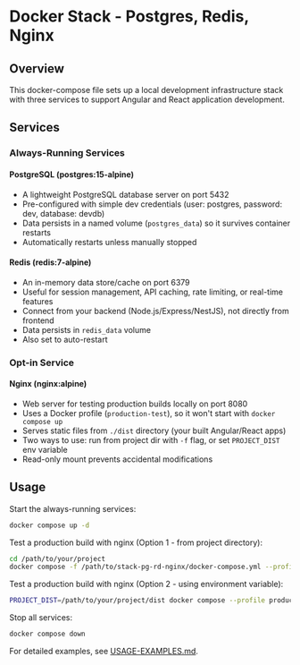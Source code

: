 # Docker Stack - Postgres, Redis, Nginx

## Overview

This docker-compose file sets up a local development infrastructure stack with three services to support Angular and React application development.

## Services

### Always-Running Services

#### PostgreSQL (postgres:15-alpine)
- A lightweight PostgreSQL database server on port 5432
- Pre-configured with simple dev credentials (user: postgres, password: dev, database: devdb)
- Data persists in a named volume (`postgres_data`) so it survives container restarts
- Automatically restarts unless manually stopped

#### Redis (redis:7-alpine)
- An in-memory data store/cache on port 6379
- Useful for session management, API caching, rate limiting, or real-time features
- Connect from your backend (Node.js/Express/NestJS), not directly from frontend
- Data persists in `redis_data` volume
- Also set to auto-restart

### Opt-in Service

#### Nginx (nginx:alpine)
- Web server for testing production builds locally on port 8080
- Uses a Docker profile (`production-test`), so it won't start with `docker compose up`
- Serves static files from `./dist` directory (your built Angular/React apps)
- Two ways to use: run from project dir with `-f` flag, or set `PROJECT_DIST` env variable
- Read-only mount prevents accidental modifications

## Usage

Start the always-running services:
```bash
docker compose up -d
```

Test a production build with nginx (Option 1 - from project directory):
```bash
cd /path/to/your/project
docker compose -f /path/to/stack-pg-rd-nginx/docker-compose.yml --profile production-test up nginx
```

Test a production build with nginx (Option 2 - using environment variable):
```bash
PROJECT_DIST=/path/to/your/project/dist docker compose --profile production-test up nginx
```

Stop all services:
```bash
docker compose down
```

For detailed examples, see [USAGE-EXAMPLES.md](USAGE-EXAMPLES.md).
